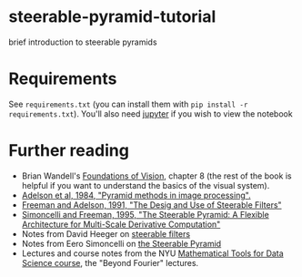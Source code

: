 # steerable-pyramid-tutorial

brief introduction to steerable pyramids

# Requirements

See `requirements.txt` (you can install them with `pip install -r
requirements.txt`). You'll also need
[jupyter](https://jupyterlab.readthedocs.io/en/stable/) if you wish to view the
notebook

# Further reading

- Brian Wandell's [Foundations of
  Vision](https://foundationsofvision.stanford.edu/chapter-8-multiresolution-image-representations/),
  chapter 8 (the rest of the book is helpful if you want to
  understand the basics of the visual system).
- [Adelson et al, 1984, "Pyramid methods in image
  processing".](http://persci.mit.edu/pub_pdfs/RCA84.pdf)
- [Freeman and Adelson, 1991, "The Desig and Use of Steerable
  Filters"](https://people.csail.mit.edu/billf/www/papers/steerpaper91FreemanAdelson.pdf)
- [Simoncelli and Freeman, 1995, "The Steerable Pyramid: A Flexible Architecture
  for Multi-Scale Derivative
  Computation"](https://www.cns.nyu.edu/pub/eero/simoncelli95b.pdf)
- Notes from David Heeger on [steerable
  filters](http://www.cns.nyu.edu/~david/handouts/steerable.pdf)
- Notes from Eero Simoncelli on [the Steerable
  Pyramid](http://www.cns.nyu.edu/~eero/STEERPYR/)
- Lectures and course notes from the NYU [Mathematical Tools for Data Science
  course](https://cds.nyu.edu/math-tools/), the "Beyond Fourier"
  lectures.
